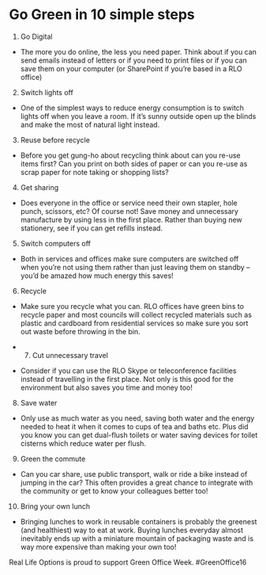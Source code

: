 # Go Green in 10 simple steps

1. Go Digital
- The more you do online, the less you need paper. Think about if you can send emails instead of letters or if you need to print files or if you can save them on your computer (or SharePoint if you’re based in a RLO office)

2. Switch lights off
- One of the simplest ways to reduce energy consumption is to switch lights off when you leave a room. If it’s sunny outside open up the blinds and make the most of natural light instead.

3. Reuse before recycle
- Before you get gung-ho about recycling think about can you re-use items first? Can you print on both sides of paper or can you re-use as scrap paper for note taking or shopping lists?

4. Get sharing
- Does everyone in the office or service need their own stapler, hole punch, scissors, etc? Of course not! Save money and unnecessary manufacture by using less in the first place. Rather than buying new stationery, see if you can get refills instead.

5. Switch computers off
- Both in services and offices make sure computers are switched off when you’re not using them rather than just leaving them on standby – you’d be amazed how much energy this saves!

6. Recycle

- Make sure you recycle what you can. RLO offices have green bins to recycle paper and most councils will collect recycled materials such as plastic and cardboard from residential services so make sure you sort out waste before throwing in the bin.

- 7. Cut unnecessary travel
- Consider if you can use the RLO Skype or teleconference facilities instead of travelling in the first place. Not only is this good for the environment but also saves you time and money too!

8. Save water
- Only use as much water as you need, saving both water and the energy needed to heat it when it comes to cups of tea and baths etc. Plus did you know you can get dual-flush toilets or water saving devices for toilet cisterns which reduce water per flush.

9. Green the commute
- Can you car share, use public transport, walk or ride a bike instead of jumping in the car? This often provides a great chance to integrate with the community or get to know your colleagues better too!

10. Bring your own lunch
- Bringing lunches to work in reusable containers is probably the greenest (and healthiest) way to eat at work. Buying lunches everyday almost inevitably ends up with a miniature mountain of packaging waste and is way more expensive than making your own too!

 

 Real Life Options is proud to support Green Office Week. #GreenOffice16


